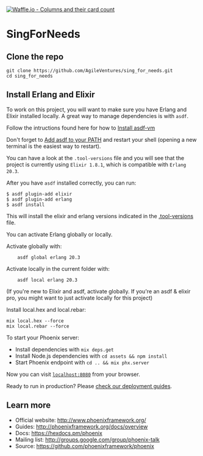 [![Waffle.io - Columns and their card count](https://badge.waffle.io/AgileVentures/sing_for_needs.svg?columns=all)](https://waffle.io/AgileVentures/sing_for_needs)

# SingForNeeds

## Clone the repo
```
git clone https://github.com/AgileVentures/sing_for_needs.git
cd sing_for_needs
```

## Install Erlang and Elixir
To work on this project, you will want to make sure you have Erlang and Elixir installed locally.
A great way to manage dependencies is with `asdf`. 

Follow the intructions found here for how to [Install asdf-vm](https://asdf-vm.com/#/core-manage-asdf-vm?id=install-asdf-vm)

Don't forget to [Add asdf to your PATH](https://asdf-vm.com/#/core-manage-asdf-vm?id=add-to-your-shell) and restart your shell (opening a new terminal is the easiest way to restart).

You can have a look at the `.tool-versions` file and you will see that the project is currently using `Elixir 1.8.1`, which is compatible with `Erlang 20.3`. 

After you have `asdf` installed correctly, you can run:

```
$ asdf plugin-add elixir
$ asdf plugin-add erlang
$ asdf install
```

This will install the elixir and erlang versions indicated in the [.tool-versions](.tool-versions) file.

You can activate Erlang globally or locally.

Activate globally with:
```
    asdf global erlang 20.3
```
Activate locally in the current folder with:
```
    asdf local erlang 20.3
```
(If you're new to Elixir and asdf, activate globally. If you're an asdf & elixir pro, you might want to just activate locally for this project)


Install local.hex and local.rebar:

```
mix local.hex --force
mix local.rebar --force
```

To start your Phoenix server:

  * Install dependencies with `mix deps.get`
  * Install Node.js dependencies with `cd assets && npm install`
  * Start Phoenix endpoint with `cd .. && mix phx.server`

Now you can visit [`localhost:8080`](http://localhost:8080) from your browser.

Ready to run in production? Please [check our deployment guides](http://www.phoenixframework.org/docs/deployment).

## Learn more

  * Official website: http://www.phoenixframework.org/
  * Guides: http://phoenixframework.org/docs/overview
  * Docs: https://hexdocs.pm/phoenix
  * Mailing list: http://groups.google.com/group/phoenix-talk
  * Source: https://github.com/phoenixframework/phoenix
